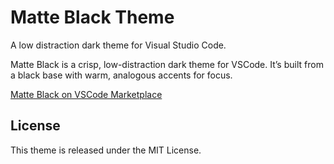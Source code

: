 # Matte Black Theme

A low distraction dark theme for Visual Studio Code.

Matte Black is a crisp, low-distraction dark theme for VSCode. It’s built from a black base with warm, analogous accents for focus.

[Matte Black on VSCode Marketplace](https://marketplace.visualstudio.com/items?itemName=TahaYVR.matteblack)

## License

This theme is released under the MIT License.
